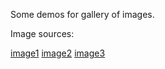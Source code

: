 Some demos for gallery of images.

Image sources:

[image1](https://www.pexels.com/photo/people-in-front-of-brown-concrete-building-while-feeding-pigeons-3429761/)
[image2](https://www.pexels.com/photo/woman-standing-on-staircase-with-a-bouquet-3484678/)
[image3](https://www.pexels.com/photo/man-inside-a-car-with-reflection-on-rear-view-mirror-3476402/)
